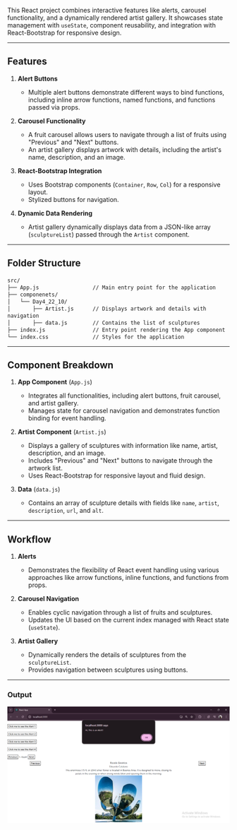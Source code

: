 This React project combines interactive features like alerts, carousel functionality, and a dynamically rendered artist gallery. It showcases state management with `useState`, component reusability, and integration with React-Bootstrap for responsive design.

---

## Features

1. **Alert Buttons**  
   - Multiple alert buttons demonstrate different ways to bind functions, including inline arrow functions, named functions, and functions passed via props.

2. **Carousel Functionality**  
   - A fruit carousel allows users to navigate through a list of fruits using "Previous" and "Next" buttons.  
   - An artist gallery displays artwork with details, including the artist's name, description, and an image.

3. **React-Bootstrap Integration**  
   - Uses Bootstrap components (`Container`, `Row`, `Col`) for a responsive layout.  
   - Stylized buttons for navigation.

4. **Dynamic Data Rendering**  
   - Artist gallery dynamically displays data from a JSON-like array (`sculptureList`) passed through the `Artist` component.

---

## Folder Structure

```
src/
├── App.js                 // Main entry point for the application
├── componenets/
│   └── Day4_22_10/
│       ├── Artist.js      // Displays artwork and details with navigation
│       ├── data.js        // Contains the list of sculptures
├── index.js               // Entry point rendering the App component
└── index.css              // Styles for the application
```

---

## Component Breakdown

1. **App Component** (`App.js`)  
   - Integrates all functionalities, including alert buttons, fruit carousel, and artist gallery.  
   - Manages state for carousel navigation and demonstrates function binding for event handling.

2. **Artist Component** (`Artist.js`)  
   - Displays a gallery of sculptures with information like name, artist, description, and an image.  
   - Includes "Previous" and "Next" buttons to navigate through the artwork list.  
   - Uses React-Bootstrap for responsive layout and fluid design.

3. **Data** (`data.js`)  
   - Contains an array of sculpture details with fields like `name`, `artist`, `description`, `url`, and `alt`.  

---

## Workflow

1. **Alerts**  
   - Demonstrates the flexibility of React event handling using various approaches like arrow functions, inline functions, and functions from props.

2. **Carousel Navigation**  
   - Enables cyclic navigation through a list of fruits and sculptures.  
   - Updates the UI based on the current index managed with React state (`useState`).

3. **Artist Gallery**  
   - Dynamically renders the details of sculptures from the `sculptureList`.  
   - Provides navigation between sculptures using buttons.

---

### Output
![Output](./Output.png) 